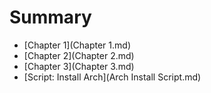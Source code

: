 # Summary

* [Chapter 1](Chapter 1.md)
* [Chapter 2](Chapter 2.md)
* [Chapter 3](Chapter 3.md)
* [Script: Install Arch](Arch Install Script.md)

